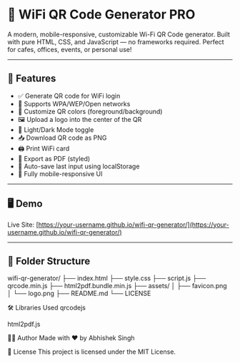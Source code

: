 # 📶 WiFi QR Code Generator PRO

A modern, mobile-responsive, customizable Wi-Fi QR Code generator. Built with pure HTML, CSS, and JavaScript — no frameworks required. Perfect for cafes, offices, events, or personal use!

---

## 🚀 Features

- ✅ Generate QR code for WiFi login
- 🔐 Supports WPA/WEP/Open networks
- 🎨 Customize QR colors (foreground/background)
- 🖼️ Upload a logo into the center of the QR
- 🌙 Light/Dark Mode toggle
- 📥 Download QR code as PNG
- 🖨️ Print WiFi card
- 📄 Export as PDF (styled)
- 💾 Auto-save last input using localStorage
- 📱 Fully mobile-responsive UI

---

## 🖥️ Demo

Live Site: [https://your-username.github.io/wifi-qr-generator/](https://your-username.github.io/wifi-qr-generator/)

---

## 📂 Folder Structure

wifi-qr-generator/
├── index.html
├── style.css
├── script.js
├── qrcode.min.js
├── html2pdf.bundle.min.js
├── assets/
│ ├── favicon.png
│ └── logo.png
├── README.md
└── LICENSE

🛠 Libraries Used
qrcodejs

html2pdf.js

🧑‍💻 Author
Made with ❤️ by Abhishek Singh

📄 License
This project is licensed under the MIT License.
